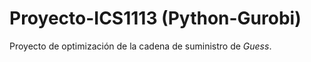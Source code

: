 # Proyecto-ICS1113 (Python-Gurobi)

Proyecto de optimización de la cadena de suministro de _Guess_.
